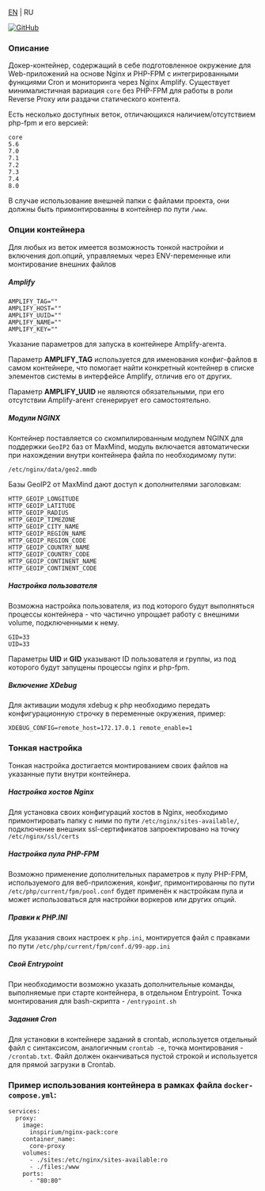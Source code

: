 [EN](README.md) | RU

[![GitHub](https://github.githubassets.com/favicons/favicon.png)](https://github.com/inspirium-dev/docker-nginx-pack) 

### Описание
Докер-контейнер, содержащий в себе подготовленное окружение для Web-приложений на основе Nginx и PHP-FPM с интегрированными функциями Cron и мониторинга через Nginx Amplify. Существует минималистичная вариация `core` без PHP-FPM для работы в роли Reverse Proxy или раздачи статического контента.

Есть несколько доступных веток, отличающихся наличием/отсутствием php-fpm и его версией:
````
core
5.6
7.0
7.1
7.2
7.3
7.4
8.0
````
В случае использование внешней папки с файлами проекта, они должны быть примонтированны в контейнер по пути `/www`.


### Опции контейнера
Для любых из веток имеется возможность тонкой настройки и включения доп.опций, управляемых через ENV-переменные или монтирование внешних файлов

##### Amplify
````
AMPLIFY_TAG=""
AMPLIFY_HOST=""
AMPLIFY_UUID=""
AMPLIFY_NAME=""
AMPLIFY_KEY=""
````
Указание параметров для запуска в контейнере Amplify-агента. 

Параметр **AMPLIFY_TAG** используется для именования конфиг-файлов в самом контейнере, что помогает найти конкретный контейнер в списке элементов системы в интерфейсе Amplify, отличив его от других.

Параметр **AMPLIFY_UUID** не являются обязательными, при его отсутствии Amplify-агент сгенерирует его самостоятельно.

##### Модули NGINX
Контейнер поставляется со скомпилированным модулем NGINX для поддержки `GeoIP2` баз от MaxMind, модуль включается автоматически при нахождении внутри контейнера файла по необходимому пути:
````
/etc/nginx/data/geo2.mmdb
````

Базы GeoIP2 от MaxMind дают доступ к дополнителями заголовкам:
````
HTTP_GEOIP_LONGITUDE
HTTP_GEOIP_LATITUDE
HTTP_GEOIP_RADIUS
HTTP_GEOIP_TIMEZONE
HTTP_GEOIP_CITY_NAME
HTTP_GEOIP_REGION_NAME
HTTP_GEOIP_REGION_CODE
HTTP_GEOIP_COUNTRY_NAME
HTTP_GEOIP_COUNTRY_CODE
HTTP_GEOIP_CONTINENT_NAME
HTTP_GEOIP_CONTINENT_CODE
````


##### Настройка пользователя
Возможна настройка пользователя, из под которого будут выполняться процессы контейнера - что частично упрощает работу с внешними volume, подключенными к нему.

````
GID=33
UID=33
````
Параметры **UID** и **GID** указывают ID пользователя и группы, из под которого будут запущены процессы nginx и php-fpm.

##### Включение XDebug
Для активации модуля xdebug к php необходимо передать конфигурационную строчку в переменные окружения, пример:
````
XDEBUG_CONFIG=remote_host=172.17.0.1 remote_enable=1
````

### Тонкая настройка
Тонкая настройка достигается монтированием своих файлов на указанные пути внутри контейнера.

##### Настройка хостов Nginx
Для установка своих конфигураций хостов в Nginx, необходимо примонтировать папку с ними по пути `/etc/nginx/sites-available/`, подключение внешних ssl-сертификатов запроектировано на точку `/etc/nginx/ssl/certs`

##### Настройка пула PHP-FPM
Возможно применение дополнительных параметров к пулу PHP-FPM, используемого для веб-приложения, конфиг, примонтированны по пути `/etc/php/current/fpm/pool.conf` будет применён к настройкам пула и может использоваться для настройки воркеров
или других опций.

##### Правки к PHP.INI
Для указания своих настроек к `php.ini`, монтируется файл с правками по пути `/etc/php/current/fpm/conf.d/99-app.ini`
            
##### Свой Entrypoint
При необходимости возможно указать дополнительные команды, выполняемые при старте контейнера, в отдельном Entrypoint. Точка монтирования для bash-скрипта - `/entrypoint.sh`

##### Задания Cron
Для установки в контейнере заданий в crontab, используется отдельный файл с синтаксисом, аналогичным `crontab -e`, точка монтирования - `/crontab.txt`. Файл должен оканчиваться пустой строкой и используется для прямой загрузки в Crontab.


### Пример использования контейнера в рамках файла `docker-compose.yml`:
````
services:
  proxy:
    image:
      inspirium/nginx-pack:core
    container_name:
      core-proxy
    volumes:
      - ./sites:/etc/nginx/sites-available:ro
      - ./files:/www
    ports:
      - "80:80"
````
